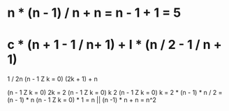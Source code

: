 n * (n - 1) / n + n = n - 1 + 1 = 5
======================================================
c * (n + 1 - 1 / n+ 1) + I * (n / 2 - 1 / n + 1)
=======================================================
1 / 2n (n - 1 Z k = 0) (2k + 1) + n


(n - 1 Z k = 0) 2k = 2 (n - 1 Z k = 0) k
2 (n - 1 Z k = 0) k = 2 * (n - 1) * n / 2 = (n - 1) * n
(n - 1 Z k = 0) * 1 = n || (n -1) * n + n = n^2